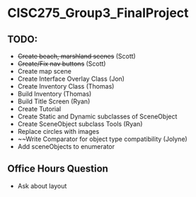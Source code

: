 # CISC275_Group3_FinalProject

## TODO: ##
+ ~~Create beach, marshland scenes~~ (Scott)
+ ~~Create/Fix nav buttons~~ (Scott)
+ Create map scene
+ Create Interface Overlay Class (Jon)
+ Create Inventory Class (Thomas)
+ Build Inventory (Thomas)
+ Build Title Screen (Ryan)
+ Create Tutorial
+ Create Static and Dynamic subclasses of SceneObject
+ Create SceneObject subclass Tools (Ryan)
+ Replace circles with images
+ ~~Write Comparator for object type compatibility (Jolyne)
+ Add sceneObjects to enumerator

## Office Hours Question ##
+ Ask about layout
